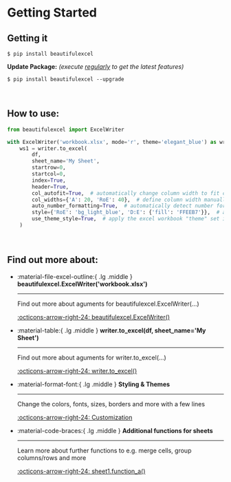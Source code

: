 # Getting Started

## Getting it

```console
$ pip install beautifulexcel
```
**Update Package:** *(execute <ins>regularly</ins> to get the latest features)*
```console
$ pip install beautifulexcel --upgrade
```
  
<br>
  
## How to use:

```python
from beautifulexcel import ExcelWriter

with ExcelWriter('workbook.xlsx', mode='r', theme='elegant_blue') as writer:
    ws1 = writer.to_excel(
        df,
        sheet_name='My Sheet',
        startrow=0,
        startcol=0,
        index=True,
        header=True,
        col_autofit=True,  # automatically change column width to fit content best
        col_widths={'A': 20, 'RoE': 40},  # define column width manually
        auto_number_formatting=True,  # automatically detect number format and change excel format
        style={'RoE': 'bg_light_blue', 'D:E': {'fill': 'FFEEB7'}},  # apply custom styling to this dataframe export
        use_theme_style=True,  # apply the excel workbook "theme" set in ExcelWriter()
    )
```

<br>

## Find out more about:
<div class="grid cards" markdown>

-   :material-file-excel-outline:{ .lg .middle } __beautifulexcel.ExcelWriter('workbook.xlsx')__

    ---

    Find out more about aguments for beautifulexcel.ExcelWriter(...)

    [:octicons-arrow-right-24: beautifulexcel.ExcelWriter()](./ExcelWriter.html#beautifulexcel.ExcelWriter.__init__)

-   :material-table:{ .lg .middle } __writer.to_excel(df, sheet_name='My Sheet')__

    ---

    Find out more about aguments for writer.to_excel(...)

    [:octicons-arrow-right-24: writer.to_excel()](./ExcelWriter.html#beautifulexcel.ExcelWriter.to_excel)

-   :material-format-font:{ .lg .middle } __Styling & Themes__

    ---

    Change the colors, fonts, sizes, borders and more with a few lines

    [:octicons-arrow-right-24: Customization](./styling.html)

-   :material-code-braces:{ .lg .middle } __Additional functions for sheets__

    ---

    Learn more about further functions to e.g. merge cells, group columns/rows and more

    [:octicons-arrow-right-24: sheet1.function_a()](./Sheet.html)

</div>

<br>